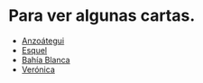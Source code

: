 # Para ver algunas cartas.

- [Anzoátegui](anzoategui)
- [Esquel](esquel)
- [Bahía Blanca](bahia_blanca)
- [Verónica](veronica)
